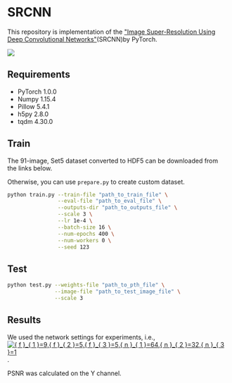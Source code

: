 # SRCNN

This repository is implementation of the ["Image Super-Resolution Using Deep Convolutional Networks"](https://arxiv.org/abs/1501.00092)(SRCNN)by PyTorch.

![](assets/markdown-img-paste-20190716211816899.png)


## Requirements

- PyTorch 1.0.0
- Numpy 1.15.4
- Pillow 5.4.1
- h5py 2.8.0
- tqdm 4.30.0

## Train

The 91-image, Set5 dataset converted to HDF5 can be downloaded from the links below.


Otherwise, you can use `prepare.py` to create custom dataset.

```bash
python train.py --train-file "path_to_train_file" \
                --eval-file "path_to_eval_file" \
                --outputs-dir "path_to_outputs_file" \
                --scale 3 \
                --lr 1e-4 \
                --batch-size 16 \
                --num-epochs 400 \
                --num-workers 0 \
                --seed 123                
```

## Test


```bash
python test.py --weights-file "path_to_pth_file" \
               --image-file "path_to_test_image_file" \
               --scale 3
```

## Results

We used the network settings for experiments, i.e., <a href="https://www.codecogs.com/eqnedit.php?latex={&space;f&space;}_{&space;1&space;}=9,{&space;f&space;}_{&space;2&space;}=5,{&space;f&space;}_{&space;3&space;}=5,{&space;n&space;}_{&space;1&space;}=64,{&space;n&space;}_{&space;2&space;}=32,{&space;n&space;}_{&space;3&space;}=1" target="_blank"><img src="https://latex.codecogs.com/gif.latex?{&space;f&space;}_{&space;1&space;}=9,{&space;f&space;}_{&space;2&space;}=5,{&space;f&space;}_{&space;3&space;}=5,{&space;n&space;}_{&space;1&space;}=64,{&space;n&space;}_{&space;2&space;}=32,{&space;n&space;}_{&space;3&space;}=1" title="{ f }_{ 1 }=9,{ f }_{ 2 }=5,{ f }_{ 3 }=5,{ n }_{ 1 }=64,{ n }_{ 2 }=32,{ n }_{ 3 }=1" /></a>.

PSNR was calculated on the Y channel.
